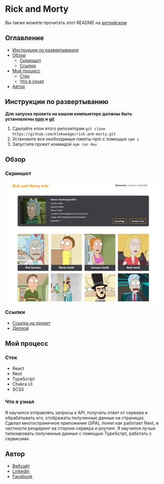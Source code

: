 # Rick and Morty

Вы также можете прочитать этот README на [английском](https://github.com/klekwedge/rick-and-morty/blob/main/README.md)

## Оглавление

- [Инструкции по развертыванию](#инструкции-по-развертыванию)
- [Обзор](#обзор)
  - [Скриншот](#скриншот)
  - [Ссылки](#ссылки)
- [Мой процесс](#мой-процесс)
  - [Стек](#стек)
  - [Что я узнал](#что-я-узнал)
- [Автор](#автор)

## Инструкции по развертыванию

**Для запуска проекта на вашем компьютере должны быть установлены [npm](https://nodejs.org/en/) и [git](https://git-scm.com/downloads)**

1. Сделайте клон этого репозитория ```git clone https://github.com/klekwedge/rick-and-morty.git```
2. Установите все необходимые пакеты npm с помощью ```npm i```
3. Запустите проект командой ```npm run dev```

## Обзор

### Скриншот

![Главный экран](./preview/screenshot.png)

### Ссылки

- [Ссылка на проект](https://github.com/klekwedge/rick-and-morty)
- [Деплой](klekwedge-rick-and-morty.vercel.app)

## Мой процесс

### Стек

- React
- Next
- TypeScript
- Chakra UI
- SCSS

### Что я узнал

Я научился отправлять запросы к API, получать ответ от сервера и обрабатывать его, отображать полученные данные на страницах. Сделал многостраничное приложение (SPA), понял как работает Next, в частности рендеринг на стороне сервера и роутинг. Я научился лучше типизировать полученные данные с помощью TypeScript, работать с сервисами.

## Автор

- [Вебсайт](https://klekwedge-cv.vercel.app/)
- [Linkedin](https://www.linkedin.com/in/klekwedge/)
- [Facebook](https://www.facebook.com/klekwedge)
